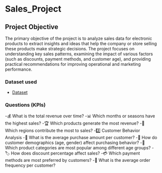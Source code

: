# Sales_Project
## Project Objective

The primary objective of the project is to analyze sales data for electronic products to extract insights and ideas that help the company or store selling these products make strategic decisions. The project focuses on understanding key sales patterns, examining the impact of various factors (such as discounts, payment methods, and customer age), and providing practical recommendations for improving operational and marketing performance.


### Dataset used
- <a href="https://github.com/DohaNasr115/Sales_Project/blob/main/sales_data.csv">Dataset</a>
### Questions (KPIs)
-💰 What is the total revenue over time?
-📊 Which months or seasons have the highest sales?
-🏆 Which products generate the most revenue?
-📍 Which regions contribute the most to sales?
-2️⃣ Customer Behavior Analysis
-🛒 What is the average purchase amount per customer?
-👤 How do customer demographics (age, gender) affect purchasing behavior?
-🎯 Which product categories are most popular among different age groups?
-🏷️ How does discount percentage affect sales?
-💳 Which payment methods are most preferred by customers?
-🔄 What is the average order frequency per customer?


